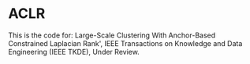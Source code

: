# ACLR
This is the code for:
Large-Scale Clustering With Anchor-Based Constrained Laplacian Rank', IEEE Transactions on Knowledge and Data Engineering (IEEE TKDE), Under Review.
